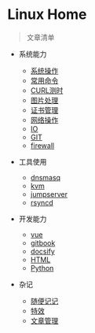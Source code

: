 # Linux Home  <!-- {docsify-ignore-all} --> 

> 文章清单

- 系统能力
  - [系统操作](daily/11-system.md)
  - [常用命令](daily/12-command.md)
  - [CURL测时](daily/13-curl-test-time.md)
  - [图片处理](daily/14-imagemagick.md)
  - [证书管理](daily/15-openssl.md)
  - [网络操作](daily/16-network.md)
  - [IO](daily/17-io.md)
  - [GIT](daily/18-git.md)
  - [firewall](daily-19-firewall.md)
  
- 工具使用
  - [dnsmasq](daily/41-dnsmasq.md)
  - [kvm](daily/42-kvm.md)
  - [jumpserver](daily/43-jumpserver.md)
  - [rsyncd](daily/44-rsyncd.md)

- 开发能力
  - [vue](daily/51-vue.md)
  - [gitbook](daily/52-gitbook.md)
  - [docsify](daily/53-docsify.md)
  - [HTML](daily/54-html.md)
  - [Python](daily/55-python.md)

- 杂记
  - [随便记记](daily/97-miscellany.md)
  - [特效](daily/98-impact.md)
  - [文章管理](daily/99-article.md)

